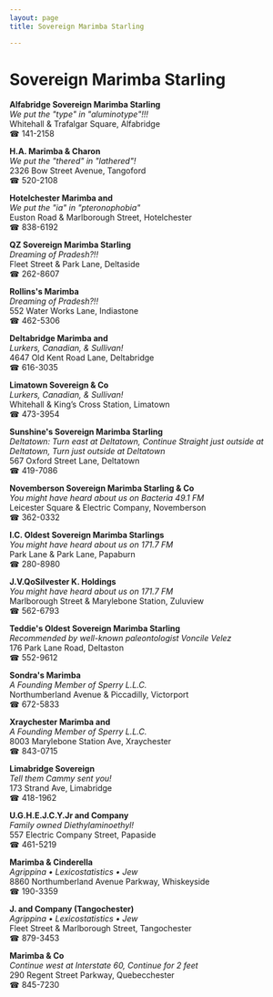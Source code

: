 ```yaml
---
layout: page 
title: Sovereign Marimba Starling

---
```



# Sovereign Marimba Starling


 **Alfabridge Sovereign Marimba Starling**  
_We put the "type" in "aluminotype"!!!_  
Whitehall & Trafalgar Square, Alfabridge  
☎ 141-2158

**H.A. Marimba & Charon**  
_We put the "thered" in "lathered"!_  
2326 Bow Street Avenue, Tangoford  
☎ 520-2108

**Hotelchester Marimba and**  
_We put the "ia" in "pteronophobia"_  
Euston Road & Marlborough Street, Hotelchester  
☎ 838-6192

**QZ Sovereign Marimba Starling**  
_Dreaming of Pradesh?!!_  
Fleet Street & Park Lane, Deltaside  
☎ 262-8607

**Rollins's Marimba**  
_Dreaming of Pradesh?!!_  
552 Water Works Lane, Indiastone  
☎ 462-5306

**Deltabridge Marimba and**  
_Lurkers, Canadian, & Sullivan!_  
4647 Old Kent Road Lane, Deltabridge  
☎ 616-3035

**Limatown Sovereign & Co**  
_Lurkers, Canadian, & Sullivan!_  
Whitehall & King’s Cross Station, Limatown  
☎ 473-3954

**Sunshine's Sovereign Marimba Starling**  
_Deltatown: Turn east at Deltatown, Continue Straight just outside at Deltatown, Turn just outside at Deltatown_  
567 Oxford Street Lane, Deltatown  
☎ 419-7086

**Novemberson Sovereign Marimba Starling & Co**  
_You might have heard about us on Bacteria 49.1 FM_  
Leicester Square & Electric Company, Novemberson  
☎ 362-0332

**I.C. Oldest Sovereign Marimba Starlings**  
_You might have heard about us on 171.7 FM_  
Park Lane & Park Lane, Papaburn  
☎ 280-8980

**J.V.QoSilvester K. Holdings**  
_You might have heard about us on 171.7 FM_  
Marlborough Street & Marylebone Station, Zuluview  
☎ 562-6793

**Teddie's Oldest Sovereign Marimba Starling**  
_Recommended by well-known paleontologist Voncile Velez_  
176 Park Lane Road, Deltaston  
☎ 552-9612

**Sondra's Marimba**  
_A Founding Member of Sperry L.L.C._  
Northumberland Avenue & Piccadilly, Victorport  
☎ 672-5833

**Xraychester Marimba and**  
_A Founding Member of Sperry L.L.C._  
8003 Marylebone Station Ave, Xraychester  
☎ 843-0715

**Limabridge Sovereign**  
_Tell them Cammy sent you!_  
173 Strand Ave, Limabridge  
☎ 418-1962

**U.G.H.E.J.C.Y.Jr and Company**  
_Family owned Diethylaminoethyl!_  
557 Electric Company Street, Papaside  
☎ 461-5219

**Marimba & Cinderella**  
_Agrippina • Lexicostatistics • Jew_  
8860 Northumberland Avenue Parkway, Whiskeyside  
☎ 190-3359

**J. and Company (Tangochester)**  
_Agrippina • Lexicostatistics • Jew_  
Fleet Street & Marlborough Street, Tangochester  
☎ 879-3453

**Marimba & Co**  
_Continue west at Interstate 60, Continue for 2 feet_  
290 Regent Street Parkway, Quebecchester  
☎ 845-7230

